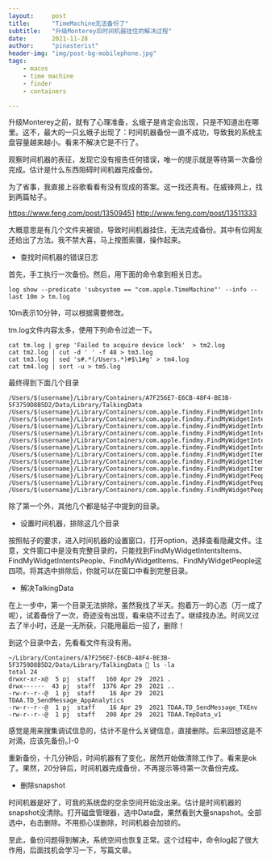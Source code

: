 ```yaml
---
layout:     post
title:      "TimeMachine无法备份了"
subtitle:   "升级Monterey后时间机器挂住的解决过程"
date:       2021-11-28
author:     "pinasterist"
header-img: "img/post-bg-mobilephone.jpg"
tags:
    - macos
    - time machine
    - finder
    - containers

---
```


升级Monterey之前，就有了心理准备，幺蛾子是肯定会出现，只是不知道出在哪里。这不，最大的一只幺蛾子出现了：时间机器备份一直不成功，导致我的系统主盘容量越来越小。看来不解决它是不行了。

观察时间机器的表征，发现它没有报告任何错误，唯一的提示就是等待第一次备份完成。估计是什么东西阻碍时间机器完成备份。

为了省事，我直接上谷歌看看有没有现成的答案。这一找还真有。在威锋网上，找到两篇帖子。

<https://www.feng.com/post/13509451>
<http://www.feng.com/post/13511333>

大概意思是有几个文件夹被锁，导致时间机器挂住，无法完成备份。其中有位网友还给出了方法。我不禁大喜，马上按图索骥，操作起来。

* 查找时间机器的错误日志

首先，手工执行一次备份。然后，用下面的命令拿到相关日志。

```
log show --predicate 'subsystem == "com.apple.TimeMachine"' --info --last 10m > tm.log
```

10m表示10分钟，可以根据需要修改。

tm.log文件内容太多，使用下列命令过滤一下。

```
cat tm.log | grep 'Failed to acquire device lock'  > tm2.log
cat tm2.log | cut -d ' ' -f 48 > tm3.log
cat tm3.log | sed 's#.*(/Users.*)#$\1#g' > tm4.log
cat tm4.log | sort -u > tm5.log 
```

最终得到下面几个目录

```
/Users/$(username}/Library/Containers/A7F256E7-E6CB-48F4-BE3B-5F3759D8B5D2/Data/Library/TalkingData
/Users/$(username}/Library/Containers/com.apple.findmy.FindMyWidgetIntentsItems/Data/Documents
/Users/$(username}/Library/Containers/com.apple.findmy.FindMyWidgetIntentsItems/Data/Library
/Users/$(username}/Library/Containers/com.apple.findmy.FindMyWidgetIntentsItems/Data/tmp
/Users/$(username}/Library/Containers/com.apple.findmy.FindMyWidgetIntentsPeople/Data/Documents
/Users/$(username}/Library/Containers/com.apple.findmy.FindMyWidgetIntentsPeople/Data/Library
/Users/$(username}/Library/Containers/com.apple.findmy.FindMyWidgetIntentsPeople/Data/tmp
/Users/$(username}/Library/Containers/com.apple.findmy.FindMyWidgetItems/Data/Documents
/Users/$(username}/Library/Containers/com.apple.findmy.FindMyWidgetItems/Data/Library
/Users/$(username}/Library/Containers/com.apple.findmy.FindMyWidgetItems/Data/tmp
/Users/$(username}/Library/Containers/com.apple.findmy.FindMyWidgetPeople/Data/Documents
/Users/$(username}/Library/Containers/com.apple.findmy.FindMyWidgetPeople/Data/Library
/Users/$(username}/Library/Containers/com.apple.findmy.FindMyWidgetPeople/Data/tmp
```

除了第一个外，其他几个都是帖子中提到的目录。

* 设置时间机器，排除这几个目录

按照帖子的要求，进入时间机器的设置窗口，打开option，选择查看隐藏文件。注意，文件窗口中是没有完整目录的，只能找到FindMyWidgetIntentsItems、FindMyWidgetIntentsPeople、FindMyWidgetItems、FindMyWidgetPeople这四项。将其选中排除后，你就可以在窗口中看到完整目录。

* 解决TalkingData

在上一步中，第一个目录无法排除，虽然我找了半天。抱着万一的心态（万一成了呢），试着备份了一次，奇迹没有出现，看来绕不过去了。继续找办法。时间又过去了半小时，还是一无所获，只能用最后一招了，删除！

到这个目录中去，先看看文件有没有用。

```
~/Library/Containers/A7F256E7-E6CB-48F4-BE3B-5F3759D8B5D2/Data/Library/TalkingData  ls -la
total 24
drwxr-xr-x@  5 pj  staff   160 Apr 29  2021 .
drwx------  43 pj  staff  1376 Apr 29  2021 ..
-rw-r--r--@  1 pj  staff    16 Apr 29  2021 TDAA.TD_SendMessage_AppAnalytics
-rw-r--r--@  1 pj  staff    16 Apr 29  2021 TDAA.TD_SendMessage_TXEnv
-rw-r--r--@  1 pj  staff   208 Apr 29  2021 TDAA.TmpData_v1
```

感觉是用来搜集调试信息的，估计不是什么关键信息，直接删除。后来回想这是不对滴，应该先备份。)-0

重新备份，十几分钟后，时间机器有了变化，居然开始做清除工作了。看来是ok了。果然，20分钟后，时间机器完成备份，不再提示等待第一次备份完成。

* 删除snapshot

时间机器是好了，可我的系统盘的空余空间开始没出来。估计是时间机器的snapshot没清除。打开磁盘管理器，选中Data盘，果然看到大量snapshot。全部选中，右击删除。不用担心误删除，时间机器会加锁的。

至此，备份问题得到解决，系统空间也恢复正常。这个过程中，命令log起了很大作用，后面找机会学习一下，写篇文章。












